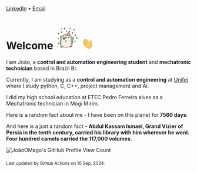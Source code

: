 [LinkedIn](https://www.linkedin.com/in/joão-pedro-gozzoli-b95641301/) &bull;
[Email](joaopedrogozzoli@gmail.com)

# Welcome <img src="happy.gif" height="64px" /> <img src="wave.gif" height="32px" />

I am João, a  **control and automation engineering student** and **mechatronic technician** based in Brazil Br.

Currently, I am studying as a **control and automation engineering** at [Unifei](https://unifei.edu.br) where I study python, C, C++, project management and Ai.

I did my high school education at ETEC Pedro Ferreira alves as a Mechatronic technician in Mogi Mirim.

Here is a random fact about me - I have been on this planet for **7560 days**.

And here is a just a random fact -  **Abdul Kassam Ismael, Grand Vizier of Persia in the tenth century, carried his library with him wherever he went. Four hundred camels carried the 117,000 volumes**.

![JoãoOMago's GitHub Profile View Count](https://komarev.com/ghpvc/?username=JoaoOMago)

<sub>Last updated by Github Actions on 10 Sep, 2024.</sub>
